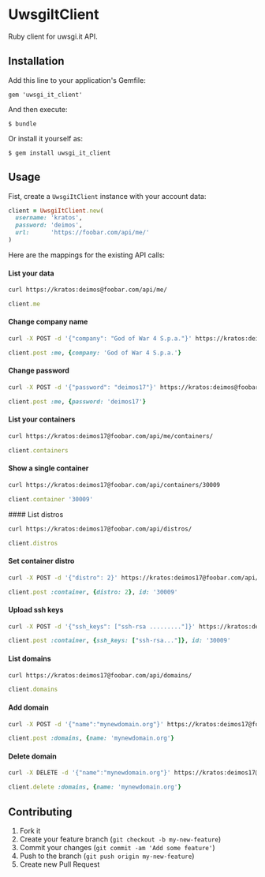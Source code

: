 # UwsgiItClient

Ruby client for uwsgi.it API.

## Installation

Add this line to your application's Gemfile:

    gem 'uwsgi_it_client'

And then execute:

    $ bundle

Or install it yourself as:

    $ gem install uwsgi_it_client

## Usage

Fist, create a `UwsgiItClient` instance with your account data:
```ruby
client = UwsgiItClient.new(
  username: 'kratos',
  password: 'deimos',
  url:      'https://foobar.com/api/me/'
)
```

Here are the mappings for the existing API calls:

#### List your data

```bash
curl https://kratos:deimos@foobar.com/api/me/
```

```ruby
client.me
```

####  Change company name

```bash
curl -X POST -d '{"company": "God of War 4 S.p.a."}' https://kratos:deimos@foobar.com/api/me/
```

```ruby
client.post :me, {company: 'God of War 4 S.p.a.'}
```

#### Change password

```bash
curl -X POST -d '{"password": "deimos17"}' https://kratos:deimos@foobar.com/api/me/
```

```ruby
client.post :me, {password: 'deimos17'}
```

#### List your containers

```bash
curl https://kratos:deimos17@foobar.com/api/me/containers/
```

```ruby
client.containers
```

#### Show a single container

```bash
curl https://kratos:deimos17@foobar.com/api/containers/30009
```

```ruby
client.container '30009'
```


#### List distros

```bash
curl https://kratos:deimos17@foobar.com/api/distros/
```

```ruby
client.distros
```


#### Set container distro

```bash
curl -X POST -d '{"distro": 2}' https://kratos:deimos17@foobar.com/api/containers/30009
```

```ruby
client.post :container, {distro: 2}, id: '30009'
```


#### Upload ssh keys

```bash
curl -X POST -d '{"ssh_keys": ["ssh-rsa ........."]}' https://kratos:deimos17@foobar.com/api/containers/30009
```

```ruby
client.post :container, {ssh_keys: ["ssh-rsa..."]}, id: '30009'
```


#### List domains

```bash
curl https://kratos:deimos17@foobar.com/api/domains/
```

```ruby
client.domains
```


#### Add domain

```bash
curl -X POST -d '{"name":"mynewdomain.org"}' https://kratos:deimos17@foobar.com/api/domains/
```
```ruby
client.post :domains, {name: 'mynewdomain.org'}
```


#### Delete domain

```bash
curl -X DELETE -d '{"name":"mynewdomain.org"}' https://kratos:deimos17@foobar.com/api/domains/
```
```ruby
client.delete :domains, {name: 'mynewdomain.org'}
```

## Contributing

1. Fork it
2. Create your feature branch (`git checkout -b my-new-feature`)
3. Commit your changes (`git commit -am 'Add some feature'`)
4. Push to the branch (`git push origin my-new-feature`)
5. Create new Pull Request





